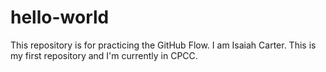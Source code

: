 # hello-world
This repository is for practicing the GitHub Flow.
I am Isaiah Carter. This is my first repository and I'm currently in CPCC.
